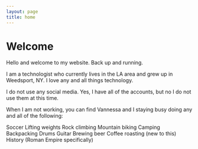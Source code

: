 ```yaml
---
layout: page
title: home
---
```

# Welcome
Hello and welcome to my website. Back up and running.

I am a technologist who currently lives in the LA area and grew up in Weedsport, NY.  I love any and all things technology.

I do not use any social media. Yes, I have all of the accounts, but no I do not use them at this time.

When I am not working, you can find Vannessa and I staying busy doing any and all of the following:

Soccer
Lifting weights
Rock climbing
Mountain biking
Camping
Backpacking
Drums
Guitar
Brewing beer
Coffee roasting (new to this)
History (Roman Empire specifically)